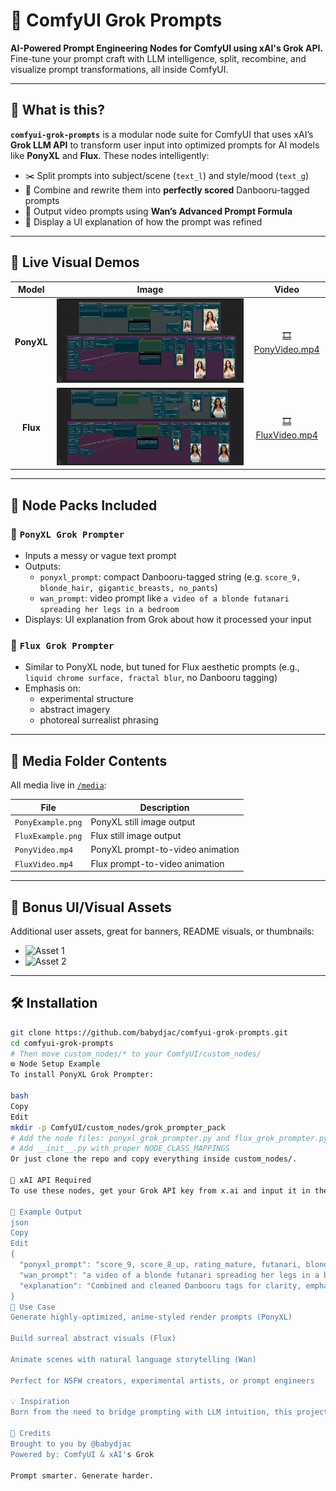 # 🧠 ComfyUI Grok Prompts

**AI-Powered Prompt Engineering Nodes for ComfyUI using xAI's Grok API.**  
Fine-tune your prompt craft with LLM intelligence, split, recombine, and visualize prompt transformations, all inside ComfyUI.

---

## 🔧 What is this?

**`comfyui-grok-prompts`** is a modular node suite for ComfyUI that uses xAI’s **Grok LLM API** to transform user input into optimized prompts for AI models like **PonyXL** and **Flux**. These nodes intelligently:

- ✂️ Split prompts into subject/scene (`text_l`) and style/mood (`text_g`)
- 🔀 Combine and rewrite them into **perfectly scored** Danbooru-tagged prompts
- 🎥 Output video prompts using **Wan’s Advanced Prompt Formula**
- 💬 Display a UI explanation of how the prompt was refined

---

## 🌈 Live Visual Demos

| Model | Image | Video |
|:-----:|:-----:|:-----:|
| **PonyXL** | ![Pony](https://raw.githubusercontent.com/babydjac/comfyui-grok-prompts/main/media/PonyExample.png) | [🎞 PonyVideo.mp4](https://raw.githubusercontent.com/babydjac/comfyui-grok-prompts/main/media/PonyVideo.mp4) |
| **Flux**   | ![Flux](https://raw.githubusercontent.com/babydjac/comfyui-grok-prompts/main/media/FluxExample.png) | [🎞 FluxVideo.mp4](https://raw.githubusercontent.com/babydjac/comfyui-grok-prompts/main/media/FluxVideo.mp4) |

---

## 🧩 Node Packs Included

### 🔹 `PonyXL Grok Prompter`

- Inputs a messy or vague text prompt
- Outputs:
  - `ponyxl_prompt`: compact Danbooru-tagged string (e.g. `score_9, blonde_hair, gigantic_breasts, no_pants`)
  - `wan_prompt`: video prompt like `a video of a blonde futanari spreading her legs in a bedroom`
- Displays: UI explanation from Grok about how it processed your input

### 🔸 `Flux Grok Prompter`

- Similar to PonyXL node, but tuned for Flux aesthetic prompts (e.g., `liquid chrome surface, fractal blur`, no Danbooru tagging)
- Emphasis on:
  - experimental structure
  - abstract imagery
  - photoreal surrealist phrasing

---

## 📂 Media Folder Contents

All media live in [`/media`](https://github.com/babydjac/comfyui-grok-prompts/tree/main/media):

| File | Description |
|------|-------------|
| `PonyExample.png` | PonyXL still image output |
| `FluxExample.png` | Flux still image output |
| `PonyVideo.mp4`   | PonyXL prompt-to-video animation |
| `FluxVideo.mp4`   | Flux prompt-to-video animation |

---

## 🎨 Bonus UI/Visual Assets

Additional user assets, great for banners, README visuals, or thumbnails:
- ![Asset 1](https://github.com/user-attachments/assets/b3e1b7de-aa27-4172-b1b8-eba61548e2d9)
- ![Asset 2](https://github.com/user-attachments/assets/acc0ca68-ad93-41f9-a1be-8d695d141b9d)

---

## 🛠 Installation

```bash
git clone https://github.com/babydjac/comfyui-grok-prompts.git
cd comfyui-grok-prompts
# Then move custom_nodes/* to your ComfyUI/custom_nodes/
⚙ Node Setup Example
To install PonyXL Grok Prompter:

bash
Copy
Edit
mkdir -p ComfyUI/custom_nodes/grok_prompter_pack
# Add the node files: ponyxl_grok_prompter.py and flux_grok_prompter.py
# Add __init__.py with proper NODE_CLASS_MAPPINGS
Or just clone the repo and copy everything inside custom_nodes/.

🔐 xAI API Required
To use these nodes, get your Grok API key from x.ai and input it in the node's api_key field.

💬 Example Output
json
Copy
Edit
{
  "ponyxl_prompt": "score_9, score_8_up, rating_mature, futanari, blonde_hair, yellow_crop_top, gigantic_breasts, no_pants, no_panties, legs_spread, huge_penis, indoor_bedroom",
  "wan_prompt": "a video of a blonde futanari spreading her legs in a bedroom",
  "explanation": "Combined and cleaned Danbooru tags for clarity, emphasis, and aesthetic scoring. Generated concise video scene prompt from subject + motion."
}
🚀 Use Case
Generate highly-optimized, anime-styled render prompts (PonyXL)

Build surreal abstract visuals (Flux)

Animate scenes with natural language storytelling (Wan)

Perfect for NSFW creators, experimental artists, or prompt engineers

💡 Inspiration
Born from the need to bridge prompting with LLM intuition, this project was sparked by curiosity, refined by obsession, and powered by Grok.

🫡 Credits
Brought to you by @babydjac
Powered by: ComfyUI & xAI's Grok

Prompt smarter. Generate harder.